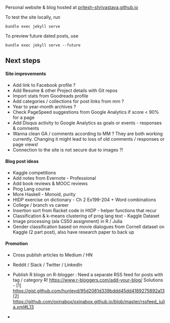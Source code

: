 Personal website & blog hosted at [pritesh-shrivastava.github.io](https://pritesh-shrivastava.github.io/)


To test the site locally, run
```
bundle exec jekyll serve
```

To preview future dated posts, use
```
bundle exec jekyll serve --future
```

## Next steps

#### Site improvements
- Add link to Facebook profile ?
- Add Resume & other Project details with Git repos
- Import stats from Goodreads profile
- Add categories / collections for post links from mm ?
- Year to year-month archives ?
- Check PageSpeed suggestions from Google Analytics if score < 90% for a page
- Add Disqus activity to Google Analytics as goals or events - responses & comments
- Wanna clean GA / comments according to MM ? They are both working currently. Changing it might lead to loss of old comments / responses or page views!
- Connection to the site is not secure due to images ?!


#### Blog post ideas
- Kaggle competitions
- Add notes from Evernote - Professional
- Add book reviews & MOOC reviews
- Prog Lang course
- More Haskell - Monoid, purity
- HtDP exercise on dictionary - Ch 2 Ex199-204 + Word combinations
- College / branch vs career
- Insertion sort from Racket code in HtDP - helper functions that recur
- Classification & k-means clustering of prog lang text - Kaggle Dataset
- Image processing (ala CS50 assignment) in R / Julia
- Gender classification based on movie dialogues from Cornell dataset on Kaggle (2 part post), also have research paper to back up

#### Promotion
- Cross publish articles to Medium / HN
- Reddit / Slack / Twitter / LinkedIn
- Publish R blogs on R-blogger : Need a separate RSS feed for posts with tag / category R!
    https://www.r-bloggers.com/add-your-blog/
    Solutions - 
    [1] https://gist.github.com/hunleyd/95d2081d339bddd45dd4189275892a13
    [2] https://github.com/oxinabox/oxinabox.github.io/blob/master/rssfeed_julia.xml#L13
    
- 

